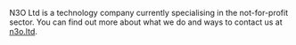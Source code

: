 N3O Ltd is a technology company currently specialising in the not-for-profit sector. You can find out more about what we do and ways to contact us at [n3o.ltd](https://n3o.ltd).
